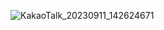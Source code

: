 ![KakaoTalk_20230911_142624671](https://github.com/lielocks/algorithm/assets/107406265/11bf1c42-f9ed-4ea5-97ec-ac21841394a2)
